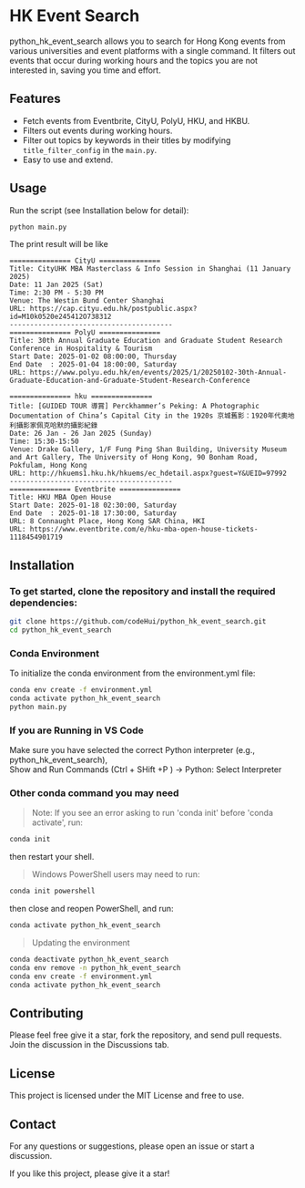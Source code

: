 # HK Event Search

python_hk_event_search allows you to search for Hong Kong events from various universities and event platforms with a single command. It filters out events that occur during working hours and the topics you are not interested in, saving you time and effort.

## Features

- Fetch events from Eventbrite, CityU, PolyU, HKU, and HKBU.
- Filters out events during working hours.
- Filter out topics by keywords in their titles by modifying `title_filter_config` in the `main.py`.
- Easy to use and extend.


## Usage

Run the script (see Installation below for detail):

```bash
python main.py
```


The print result will be like
```
=============== CityU ===============
Title: CityUHK MBA Masterclass & Info Session in Shanghai (11 January 2025)
Date: 11 Jan 2025 (Sat)
Time: 2:30 PM - 5:30 PM
Venue: The Westin Bund Center Shanghai
URL: https://cap.cityu.edu.hk/postpublic.aspx?id=M10k0520e245412O738312
----------------------------------------
=============== PolyU ===============
Title: 30th Annual Graduate Education and Graduate Student Research Conference in Hospitality & Tourism
Start Date: 2025-01-02 08:00:00, Thursday
End Date  : 2025-01-04 18:00:00, Saturday
URL: https://www.polyu.edu.hk/en/events/2025/1/20250102-30th-Annual-Graduate-Education-and-Graduate-Student-Research-Conference

=============== hku ===============
Title: [GUIDED TOUR 導賞] Perckhammer’s Peking: A Photographic Documentation of China’s Capital City in the 1920s 京城舊影：1920年代奧地利攝影家佩克哈默的攝影紀錄
Date: 26 Jan - 26 Jan 2025 (Sunday)
Time: 15:30-15:50
Venue: Drake Gallery, 1/F Fung Ping Shan Building, University Museum and Art Gallery, The University of Hong Kong, 90 Bonham Road, Pokfulam, Hong Kong  
URL: http://hkuems1.hku.hk/hkuems/ec_hdetail.aspx?guest=Y&UEID=97992
----------------------------------------
=============== Eventbrite ===============
Title: HKU MBA Open House
Start Date: 2025-01-18 02:30:00, Saturday
End Date  : 2025-01-18 17:30:00, Saturday
URL: 8 Connaught Place, Hong Kong SAR China, HKI
URL: https://www.eventbrite.com/e/hku-mba-open-house-tickets-1118454901719
```

## Installation

### To get started, clone the repository and install the required dependencies:

```bash
git clone https://github.com/codeHui/python_hk_event_search.git
cd python_hk_event_search
```

### Conda Environment
To initialize the conda environment from the environment.yml file:
```bash
conda env create -f environment.yml
conda activate python_hk_event_search
python main.py
```
### If you are Running in VS Code  
Make sure you have selected the correct Python interpreter (e.g., python_hk_event_search),   
Show and Run Commands (Ctrl + SHift +P ) -> Python: Select Interpreter

### Other conda command you may need
> Note: If you see an error asking to run 'conda init' before 'conda activate', run:
```bash
conda init
```
then restart your shell.

> Windows PowerShell users may need to run:
```bash
conda init powershell
```
then close and reopen PowerShell, and run:
```bash
conda activate python_hk_event_search
```

> Updating the environment 
```bash
conda deactivate python_hk_event_search
conda env remove -n python_hk_event_search
conda env create -f environment.yml
conda activate python_hk_event_search
```


## Contributing

Please feel free give it a star, fork the repository, and send pull requests. Join the discussion in the Discussions tab.

## License

This project is licensed under the MIT License and free to use.

## Contact

For any questions or suggestions, please open an issue or start a discussion.

If you like this project, please give it a star!
